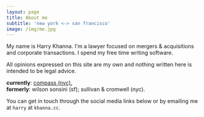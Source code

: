 ```yaml
---
layout: page
title: About me
subtitle: 'new york <-> san francisco'
image: /img/me.jpg
---
```


My name is Harry Khanna. I'm a lawyer focused on mergers & acquisitions and corporate transactions. I spend my free time writing software.

All opinions expressed on this site are my own and nothing written here is intended to be legal advice.

**currently**: <a href="https://www.compass.com/">compass (nyc).</a>  
**formerly**: wilson sonsini (sf); sullivan & cromwell (nyc).

You can get in touch through the social media links below or by emailing me at `harry` at `khanna.cc`.
